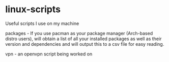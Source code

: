 # linux-scripts
Useful scripts I use on my machine

packages - If you use pacman as your package manager (Arch-based distro users), will obtain a list of 
all your installed packages as well as their version and dependencies and will output this to a csv file
for easy reading.

vpn - an openvpn script being worked on
